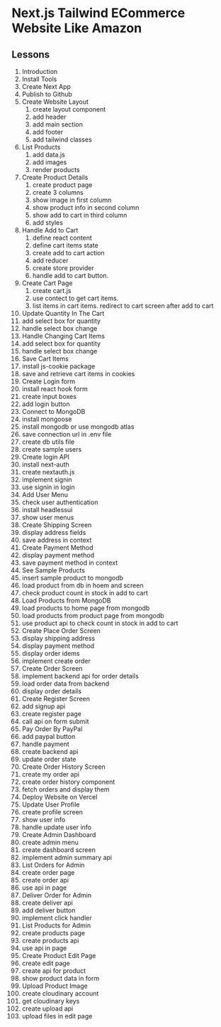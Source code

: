 # Next.js Tailwind ECommerce Website Like Amazon

## Lessons

1. Introduction
2. Install Tools
3. Create Next App
4. Publish to Github
5. Create Website Layout
   1. create layout component
   2. add header
   3. add main section
   4. add footer
   5. add tailwind classes
6. List Products
   1. add data.js
   2. add images
   3. render products
7. Create Product Details
   1. create product page
   2. create 3 columns
   3. show image in first column
   4. show product info in second column
   5. show add to cart in third column
   6. add styles
8. Handle Add to Cart
   1. define react content
   2. define cart items state
   3. create add to cart action
   4. add reducer
   5. create store provider
   6. handle add to cart button.
9. Create Cart Page
   1. create cart.js
   2. use contect to get cart items.
   3. list items in cart items.
      redirect to cart screen after add to cart
10. Update Quantity In The Cart
   1. add select box for quantity
   2. handle select box change
11. Handle Changing Cart Items
   1. add select box for quantity
   2. handle select box change
   3. Save Cart Items
   4. install js-cookie package
   5. save and retrieve cart items in cookies
12. Create Login form
   1. install react hook form
   2. create input boxes
   3. add login button
13. Connect to MongoDB
   1. install mongoose
   2. install mongodb or use mongodb atlas
   3. save connection url in .env file
   4. create db utils file
   5. create sample users
14. Create login API
   1. install next-auth
   2. create nextauth.js
   3. implement signin
   4. use signin in login
15. Add User Menu
   1. check user authentication
   2. install headlessui
   3. show user menus
16. Create Shipping Screen
   1. display address fields
   2. save address in context 
17. Create Payment Method
   1. display payment method
   2. save payment method in context
18. See Sample Products
   1. insert sample product to mongodb
   2. load product from db in hoem and screen
   3. check product count in stock in add to cart
19. Load Products from MongoDB
   1. load products to home page from mongodb
   2. load products from product page from mongodb
   3. use product api to check count in stock in add to cart
20. Create Place Order Screen
   1. display shipping address
   2. display payment method
   3. display order idems
   4. implement create order
21. Create Order Screen
   1. implement backend api for order details
   2. load order data from backend
   3. display order details
22. Create Register Screen
   1. add signup api
   2. create register page
   3. call api on form submit
23. Pay Order By PayPal
   1. add paypal button
   2. handle payment
   3. create backend api
   4. update order state
24. Create Order History Screen
   1. create my order api
   2. create order history component
   3. fetch orders and display them
25. Deploy Website on Vercel
26. Update User Profile
   1. create profile screen
   2. show user info
   3. handle update user info
27. Create Admin Dashboard
   1. create admin menu
   2. create dashboard screen
   3. implement admin summary api
28. List Orders for Admin
   1. create order page
   2. create order api
   3. use api in page
29. Deliver Order for Admin
   1. create deliver api
   2. add deliver button
   3. implement click handler
30. List Products for Admin
   1. create products page
   2. create products api
   3. use api in page
31. Create Product Edit Page
   1. create edit page
   2. create api for product
   3. show product data in form
32. Upload Product Image
   1. create cloudinary account
   2. get cloudinary keys
   3. create upload api
   4. upload files in edit page
   
